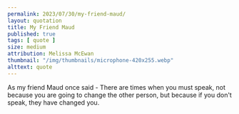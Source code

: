 ```yaml
---
permalink: 2023/07/30/my-friend-maud/
layout: quotation
title: My Friend Maud
published: true
tags: [ quote ]
size: medium
attribution: Melissa McEwan
thumbnail: "/img/thumbnails/microphone-420x255.webp"
alttext: quote
---
```


As my friend Maud once said - There are times when you must speak, not because you are going to change the other person, but because if you don't speak, they have changed you.
